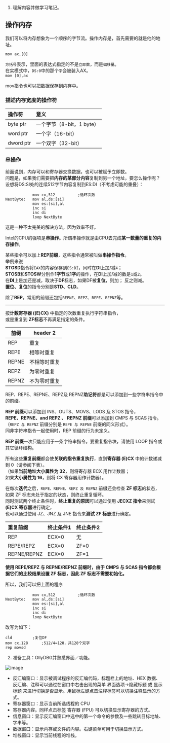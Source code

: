 1. 理解内容并做学习笔记。
## 操作内存
我们可以将内存想象为一个顺序的字节流。操作内存是，首先需要的就是他的地址。  

`mov ax,[0]`

`方括号`表示，里面的表达式指定的不是`立即数`，而是`偏移量`。  
在实模式中，`DS:0`中的那个`字`会被装入AX。  
`mov [0],ax`

mov指令也可以把数据保存到内存中。
### 描述内存宽度的操作符

|  操作符 | 意义  |
| :------------ | :------------ |
|  byte ptr | 一个字节（8-bit，1 byte）  |
|  word ptr | 一个字（16-bit）  |
|  dword ptr | 一个双字（32-bit）  |



### 串操作
前面说到，内存可以和寄存器交换数据，也可以被赋予立即数。  
问题是，如果我们需要把**内存的某部分内容**复制到另一个地址，要怎么操作呢？  
设想将DS:SI处的连续512字节内容复制到ES:DI（不考虑可能的重叠）：
```
			mov cx,512			;循环次数
NextByte:	mov al,ds:[si]
			mov es:[si],al
			inc si
			inc di
			loop NextByte
```
这是一种不太完美的解决方法，因为效率不好。  

Intel的CPU的强项是**串操作**。所谓串操作就是由CPU去完成**某一数量的重复的内存操作**。

某些指令可以加上**REP前缀**，这些指令通常被叫做**串操作指令**。  
举例来说  
**STOSD**指令将`EAX`的内容保存到`ES:DI`，同时在**DI**上加/减`4`；  
**STOSB**和**STOSW**分别作**1字节**或**1字**的操作，在**DI**上加/减的数是`1`或`2`。  
在**DI**上是加还是减，取决于**DF**标志，如果DF被**复位**，则加；   反之则减。  
**置位、复位**的指令分别是**STD、CLD**。

除了**REP**，常用的前缀还包括`REPNE`、`REPZ`、`REPE`、`REPNZ`等。
***
按**计数寄存器 ((E)CX)** 中指定的次数重复执行字符串指令，  
或是重复到 **ZF标志**不再满足指定的条件。  


前缀 | header 2
---|---
REP| 重复
REPE | 相等时重复
REPNE| 不相等时重复
REPZ | 为零时重复
REPNZ|不为零时重复

REP、REPE、REPNE、REPZ及 REPNZ**助记符**都是可以添加到一些字符串指令中的前缀。

**REP 前缀**可以添加到 INS、OUTS、MOVS、LODS 及 STOS 指令，  
**REPE、REPNE、and REPZ 、 REPNZ 前缀**可以添加到 CMPS 与 SCAS 指令。  
 （`REPZ 与 REPNZ` 前缀分别是 `REPE 与 REPNE` 前缀的同义形式）。  
同非字符串指令一起使用时，REP 前缀的行为未定义。

**REP 前缀**一次只能应用于一条字符串指令。要重复指令块，请使用 LOOP 指令或其它循环结构。

所有这些**重复前缀**都会使**关联的指令重复执行**，直到**寄存器 (E)CX** 中的计数递减到 0（请参阅下表）。  
（如果**当前地址大小属性为 32**，则将寄存器 ECX 用作计数器；  
如果**大小属性为 16**，则将 CX 寄存器用作计数器）。  

在每次**迭代**之后，`REPE、REPNE、REPZ 及 REPNZ` 前缀还会检查 **ZF 标志**的状态，  
如果 ZF 标志未处于指定的状态，则终止重复循环。  
同时测试两个终止条件时，**终止重复的原因**可以通过使用 **JECXZ 指令**来测试
**(E)CX 寄存器**进行确定，  
也可以通过使用 JZ、JNZ 及 JNE 指令来**测试 ZF 标志**进行确定。

| 重复前缀  | 终止条件1  | 终止条件2  |
| :------------ | :------------ | :------------ |
| REP  | ECX=0  | 无  |
| REPE/REPZ  | ECX=0  | ZF=0  |
| REPNE/REPNZ  | ECX=0  | ZF=1  |

**使用 REPE/REPZ 与 REPNE/REPNZ 前缀时，由于 CMPS 与 SCAS 指令都会根据它们的比较结果设置 ZF 标志，因此 ZF 标志不需要初始化。**

所以，我们可以把上面的程序
```
			mov cx,512			;循环次数
NextByte:	mov al,ds:[si]
			mov es:[si],al
			inc si
			inc di
			loop NextByte
```
改写为如下：
```
cld			;复位DF
mov cx,128		;512/4=128，共128个双字
rep movsd
```


2. 准备工具：OllyDBG并熟悉界面／功能。

![image](https://github.com/huixinzzZ/ctf_re/tree/master/src/ollydbg.png)
* 反汇编窗口：显示被调试程序的反汇编代码，标题栏上的地址、HEX 数据、反汇编、注释可以通过在窗口中右击出现的菜单 界面选项->隐藏标题 或 显示标题 来进行切换是否显示。用鼠标左键点击注释标签可以切换注释显示的方式。
* 寄存器窗口：显示当前所选线程的 CPU  
* 寄存器内容。同样点击标签 寄存器 (FPU)   可以切换显示寄存器的方式。
* 信息窗口：显示反汇编窗口中选中的第一个命令的参数及一些跳转目标地址、字串等。
* 数据窗口：显示内存或文件的内容。右键菜单可用于切换显示方式。  
* 堆栈窗口：显示当前线程的堆栈。